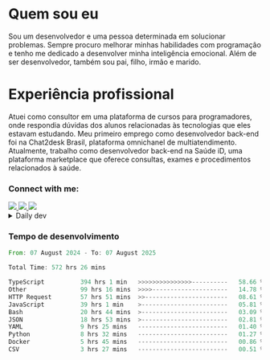 # Quem sou eu
Sou um desenvolvedor e uma pessoa determinada em solucionar problemas. Sempre procuro melhorar minhas habilidades com programação e tenho me dedicado a desenvolver minha inteligência emocional. Além de ser desenvolvedor, também sou pai, filho, irmão e marido.

# Experiência profissional
Atuei como consultor em uma plataforma de cursos para programadores, onde respondia dúvidas dos alunos relacionadas às tecnologias que eles estavam estudando.
Meu primeiro emprego como desenvolvedor back-end foi na Chat2desk Brasil, plataforma omnichanel de multiatendimento.
Atualmente, trabalho como desenvolvedor back-end na Saúde iD, uma plataforma marketplace que oferece consultas, exames e procedimentos relacionados à saúde.

### Connect with me:
<a href="https://www.linkedin.com/in/theusmoreira" target="_blank" >
<img src="https://img.shields.io/badge/linkedin-%230077B5.svg?&style=for-the-badge&logo=linkedin&logoColor=white ">
</a>
<a href="https://www.instagram.com/matheus.s.moreira/" target="_blank">
<img src="https://img.shields.io/badge/instagram-%23E4405F.svg?&style=for-the-badge&logo=instagram&logoColor=white">
</a>
<a href="mailto:matheussm301@gmail.com"  target="_blank">
<img src="https://img.shields.io/badge/gmail-%23E4405F.svg?&style=for-the-badge&logo=gmail&logoColor=white">
</a>


<details>
  <summary>Daily dev </summary>
<p>
  <a href="https://app.daily.dev/matheussantos"><img src="https://github.com/matheus-santos-moreira/matheus-santos-moreira/blob/master/devcard.svg" width="200" alt="Matheus Santos's Dev Card"/></a>
 </p>
</details>

<h3>Tempo de desenvolvimento</h3>

<!--START_SECTION:waka-->

```rust
From: 07 August 2024 - To: 07 August 2025

Total Time: 572 hrs 26 mins

TypeScript          394 hrs 1 min   >>>>>>>>>>>>>>>----------   58.66 %
Other               99 hrs 16 mins  >>>>---------------------   14.78 %
HTTP Request        57 hrs 51 mins  >>-----------------------   08.61 %
JavaScript          39 hrs 1 min    >------------------------   05.81 %
Bash                20 hrs 44 mins  >------------------------   03.09 %
JSON                18 hrs 53 mins  >------------------------   02.81 %
YAML                9 hrs 25 mins   -------------------------   01.40 %
Python              8 hrs 32 mins   -------------------------   01.27 %
Docker              5 hrs 45 mins   -------------------------   00.86 %
CSV                 3 hrs 27 mins   -------------------------   00.51 %
```

<!--END_SECTION:waka-->
